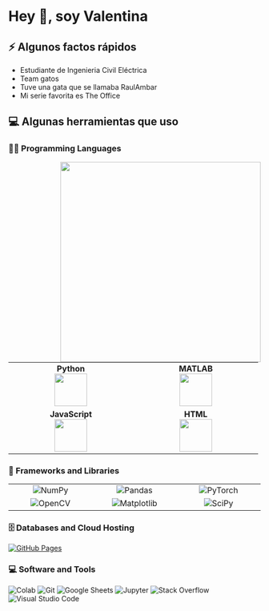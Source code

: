

# Hey 👋, soy Valentina

## ⚡️ Algunos factos rápidos
<ul>
    <li> Estudiante de Ingenieria Civil Eléctrica </li>
    <li> Team gatos </li>
    <li> Tuve una gata que se llamaba RaulAmbar </li>
    <li> Mi serie favorita es The Office </li>
</ul>

## 💻 Algunas herramientas que uso

### 👨‍💻 Programming Languages 
<img align="right" src="https://media.giphy.com/media/C8uzdnRrT8OsF8OCYH/giphy.gif" width="400" />
<p align="left">
    <table>
    <tbody>
<tr>
<td align="center" width="20%">
<span><b><center>Python</center></b></span> 
<img height=65px src="https://img.icons8.com/color/2x/python.png"> 
</td>
<td align="center" width="20%">
<span><b><center>MATLAB</center></b></span> 
<img height=65px src="https://img.icons8.com/nolan/2x/matlab.png"> 
</td>
</tr>

<tr>
<td align="center" width="20%">
<span><b><center>JavaScript</center></b></span> 
<img height=65px src="https://img.icons8.com/color/2x/javascript.png"> 
</td>

<td align="center" width="20%">
<span><b><center>HTML</center></b></span> 
<img height=65px src="https://img.icons8.com/color/2x/html-5.png"> 
</td>
</tr>
</tbody>
</table>
</p>

### 🧰 Frameworks and Libraries
<p align="left">
    <table>
    <tbody>
<tr>
<td align="center" width="20%">
<img alt="NumPy" src="https://img.shields.io/badge/Numpy%20-%23013243.svg?logo=numpy&logoColor=white">
</td>
<td align="center" width="20%">
<img alt="Pandas" src="https://img.shields.io/badge/Pandas%20-%23150458.svg?logo=pandas&logoColor=white">
</td>
<td align="center" width="20%">
        <img alt="PyTorch" src="https://img.shields.io/badge/PyTorch%20-%23EE4C2C.svg?logo=pytorch&logoColor=white">
    </td>
</tr>

<tr>
<td align="center" width="20%">
    <img alt="OpenCV" src="https://img.shields.io/badge/OpenCV%20-%235C3EE8.svg?logo=opencv&logoColor=white">
</td>
<td align="center" width="20%">
        <img alt="Matplotlib" src="https://img.shields.io/badge/Matplotlib%20-%231371A2.svg?logo=matplotlib&logoColor=white">
</td>
<td align="center" width="20%">
    <img alt="SciPy" src="https://img.shields.io/badge/SciPy%20-%230C55A5.svg?logo=scipy&logoColor=white">
</td>
</tr>
</tbody>
</table>
</p>

### 🗄️ Databases and Cloud Hosting

<p>
    <a href="https://github.com/Bouaskaoun"><img alt="GitHub Pages" src="https://img.shields.io/badge/GitHub%20Pages-%23327FC7.svg?logo=github&logoColor=white"></a>
</p>

### 💻 Software and Tools

<p>
    <img alt="Colab" src="https://img.shields.io/badge/Colab-00b56a.svg?logo=google-colab&logoColor=white"></a>
    <img alt="Git" src="https://img.shields.io/badge/Git%20-%23F05033.svg?logo=git&logoColor=white"></a>
    <img alt="Google Sheets" src="https://img.shields.io/badge/Google%20Sheets%20-%2334A853.svg?logo=google%20sheets&logoColor=white"></a>
    <img alt="Jupyter" src="https://img.shields.io/badge/Jupyter%20-%23F37626.svg?logo=Jupyter&logoColor=white"></a>
    <img alt="Stack Overflow" src="https://img.shields.io/badge/-Stack%20Overflow-FE7A16?logo=stack-overflow&logoColor=white"></a>
    <img alt="Visual Studio Code" src="https://img.shields.io/badge/Visual%20Studio%20Code-0078d7.svg?logo=visual-studio-code&logoColor=white"></a>
</p>